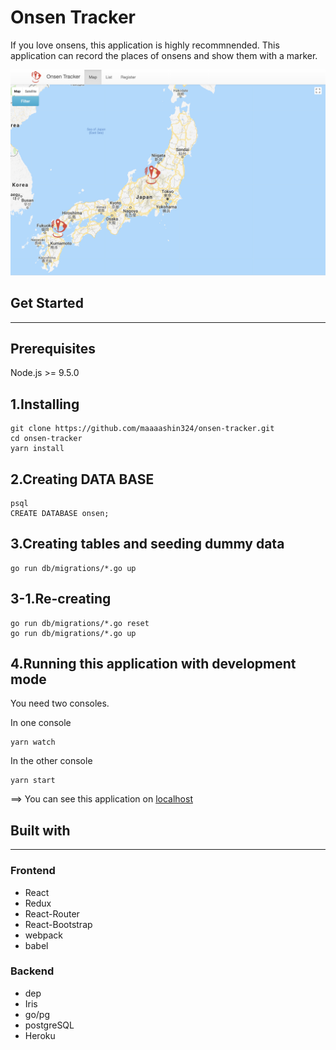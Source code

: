 # Onsen Tracker

If you love onsens, this application is highly recommnended. This application can record the places of onsens and
show them with a marker.

![Application Image](./assets/appImage.png)

## Get Started

---

## Prerequisites

Node.js >= 9.5.0

## 1.Installing

```unix
git clone https://github.com/maaaashin324/onsen-tracker.git
cd onsen-tracker
yarn install
```

## 2.Creating DATA BASE

```unix
psql
CREATE DATABASE onsen;
```

## 3.Creating tables and seeding dummy data

```unix
go run db/migrations/*.go up
```

## 3-1.Re-creating

```unix
go run db/migrations/*.go reset
go run db/migrations/*.go up
```

## 4.Running this application with development mode

You need two consoles.

In one console

```unix
yarn watch
```

In the other console

```unix
yarn start
```

==> You can see this application on [localhost](http://localhost:3000/)

## Built with

---

### Frontend

* React
* Redux
* React-Router
* React-Bootstrap
* webpack
* babel

### Backend

* dep
* Iris
* go/pg
* postgreSQL
* Heroku